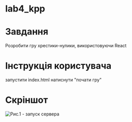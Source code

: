 # lab4_kpp

# Завдання
Розробити гру хрестики-нулики, використовуючи React

# Інструкція користувача
запустити index.html
натиснути "почати гру"

# Скріншот
![Рис.1 - запуск сервера](https://github.com/natalisabo/lab2_kkp/blob/master/serverserver.png)
